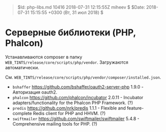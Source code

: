 > $Id: php-libs.md 10416 2018-07-31 12:15:55Z miheev $
> $Date: 2018-07-31 15:15:55 +0300 (Вт, 31 июл 2018) $

Серверные библиотеки (PHP, Phalcon)
===================================

Устанавливаются composer в папку `WEB_TINTS/release/core/scripts/php/vendor`. Загружаются автоматически.

См. `WEB_TINTS/release/core/scripts/php/vendor/composer/installed.json`.

- `bshaffer` https://github.com/bshaffer/oauth2-server-php 1.9.0 - Авторизация oauth2.
- `phalcon` https://github.com/phalcon/incubator 2.0.11 - Incubator adapters/functionality for the Phalcon PHP Framework. (?)
- `predis` https://github.com/nrk/predis 1.1.1 - Flexible and feature-complete Redis client for PHP and HHVM. (?)
- `swiftmailer` https://github.com/swiftmailer/swiftmailer 5.4.8 - Comprehensive mailing tools for PHP. (?)

